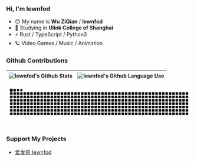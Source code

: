 ### Hi, I'm Iewnfod
* 😙 My name is **Wu ZiQian** / **Iewnfod**
* 🏫 Studying in **Ulink College of Shanghai**
* ⚡ Rust / TypeScript / Python3
* 🪐 Video Games / Music / Animation

### Github Contributions
| <picture><img src="https://github-readme-stats.vercel.app/api?username=iewnfod&show_icons=true&hide_border=true&theme=buefy" align="center" alt="Iewnfod's Github Stats"/></picture> | <picture><img src="https://github-readme-stats.vercel.app/api/top-langs/?username=iewnfod&layout=donut&hide_border=true&theme=buefy" align="center" alt="Iewnfod's Github Language Use"/></picture> |
| - | - |

<picture>
    <source media="(prefers-color-scheme: dark)" srcset="https://raw.githubusercontent.com/iewnfod/iewnfod/output/github-contribution-grid-snake-dark.svg">
    <source media="(prefers-color-scheme: light)" srcset="https://raw.githubusercontent.com/iewnfod/iewnfod/output/github-contribution-grid-snake.svg">
    <img alt="github contribution grid snake animation" src="https://raw.githubusercontent.com/iewnfod/iewnfod/output/github-contribution-grid-snake.svg">
</picture>

### Support My Projects
* [爱发电 Iewnfod](https://afdian.net/a/iewnfod)
